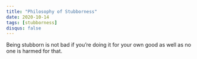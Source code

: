 ```yaml
---
title: "Philosophy of Stubborness"
date: 2020-10-14
tags: [stubborness]
disqus: false
---
```


Being stubborn is not bad if you’re doing it for your own good as well as no one is harmed for that.